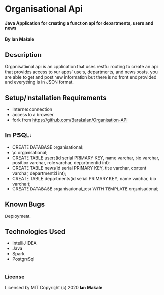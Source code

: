 # Organisational Api
#### Java Application for creating a function api for departments, users and news
#### By **Ian Makale**
## Description
Organisational api is an application that uses restful routing to create an api that provides access to our apps' users, departments, and news posts. you are able to get and post new information but there is no front end provided and everything is in JSON format.
## Setup/Installation Requirements
* Internet connection
* access to a browser
* fork from https://github.com/BarakaIan/Organisation-API
## In PSQL:
* CREATE DATABASE organisational;
* \c organisational;
* CREATE TABLE users(id serial PRIMARY KEY, name varchar, bio varchar, position varchar, role varchar, departmentid int);
* CREATE TABLE news(id serial PRIMARY KEY, title varchar, content varchar, departmentid int);
* CREATE TABLE departments(id serial PRIMARY KEY, name varchar, bio varchar);
* CREATE DATABASE organisational_test WITH TEMPLATE organisational;
## Known Bugs
Deployment.
## Technologies Used
* IntelliJ IDEA
* Java
* Spark
* PostgreSql
#
### License
Licensed by MIT
Copyright (c) 2020 **Ian Makale**
